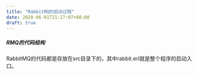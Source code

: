 ```yaml
---
title: "RabbitMQ的启动过程"
date: 2020-06-01T21:27:07+08:00
draft: true
---
```


##### RMQ的代码结构

RabbitMQ的代码都是存放在src目录下的，其中rabbit.erl就是整个程序的启动入口。

